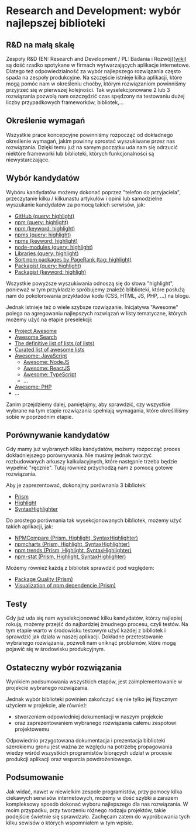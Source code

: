 # Research and Development: wybór najlepszej biblioteki

## R&D na małą skalę

Zespoły R&D (EN: Research and Development / PL: Badania i Rozwój)([wiki][639ccd1d-ab98-4202-9f89-447b73bd16ed]) są dość rzadko spotykane w firmach wytwarzających aplikacje internetowe. Dlatego też odpowiedzialność za wybór najlepszego rozwiązania często spada na zespoły produkcyjne. Na szczęście istnieje kilka aplikacji, które mogą pomóc nam w określeniu choćby, którym rozwiązaniom powinniśmy przyjrzeć się w pierwszej kolejności. Tak wyselekcjonowane 2 lub 3 rozwiązania pozwolą nam oszczędzić czas spędzony na testowaniu dużej liczby przypadkowych frameworków, bibliotek,...

## Określenie wymagań

Wszystkie prace koncepcyjne powinniśmy rozpocząć od dokładnego określenie wymagań, jakim powinny sprostać wyszukiwane przez nas rozwiązania. Dzięki temu już na samym początku uda nam się odrzucić niektóre frameworki lub biblioteki, których funkcjonalności są niewystarczające.

## Wybór kandydatów

Wybóru kandydatów możemy dokonać poprzez "telefon do przyjaciela", przeczytanie kilku / kilkunastu artykułów i opinii lub samodzielne wyszukanie kandydatów za pomocą takich serwisów, jak:
- [GitHub (query: highlight)][3c99219c-835c-405f-92d3-a2a014bb14b2]
- [npm (query: highlight)][fb751236-e9d3-4df5-865e-2ca286d01dbe]
- [npm (keyword: highlight)][a0955ee4-29ef-407e-a0ba-cc87861a49a3]
- [npms (query: highlight)][404f2dec-63dc-4488-aa1d-73a1b9d45476]
- [npms (keyword: highlight)][6a00137e-8c63-4800-9c68-63f9bb9e0c48]
- [node-modules (query: highlight)][e9253380-2dd7-4b4c-b3a9-3c9887ef7583]
- [Libraries (query: highlight)][890ead08-0bd4-4136-ac54-ab2ee49a590d]
- [Sort npm packages by PageRank (tag: highlight)][a0ab7c99-b1b4-4e65-977a-f90656281f56]
- [Packagist (query: highlight)][3fbb0bb6-b508-497f-b523-c556b08a8d3f]
- [Packagist (keyword: highligh)][eff199ec-4ccd-4c34-b45d-025464597669]

Wszystkie powyższe wyszukiwania odnoszą się do słowa "highlight", ponieważ w tym przykładzie spróbujemy znaleźć bliblioteki, które posłużą nam do pokolorowania przykładów kodu (CSS, HTML, JS, PHP, ...) na blogu.

Jednak istnieje też o wiele szybsze rozwiązanie. Inicjatywa "Awesome" polega na agregowaniu najlepszych rozwiązań w listy tematyczne, których możemy użyć na etapie preselekcji:
- [Project Awesome][9251af92-6ccd-4b3c-bdcd-be925a8990d6]
- [Awesome Search][fe97321a-3682-491c-9235-3cdec3b252c2]
- [The definitive list of lists (of lists)][c6a65b1b-3229-4fb3-b6e5-26ca65c53101]
- [Curated list of awesome lists][350b66d5-96a6-4d60-a753-803d2f6691fe]
- [Awesome: JavaScript][eca5b28e-0f0d-414f-be3a-629bd9cd5144]
    + [Awesome: NodeJS][a245337a-1f4c-4e8f-8f4f-d09cca4592cd]
    + [Awesome: ReactJS][6c1e553a-405f-4aa5-94cf-40a964712c70]
    + [Awesome: TypeScript][bdffe944-e510-499e-96d1-5e0fcb7f939c]
    + ...
- [Awesome: PHP][2749060d-1379-431e-b3ab-171cd774e3c3]
- ...

Zanim przejdziemy dalej, pamiętajmy, aby sprawdzić, czy wszystkie wybrane na tym etapie rozwiązania spełniają wymagania, które określiliśmy sobie w poprzednim etapie.

## Porównywanie kandydatów

Gdy mamy już wybranych kilku kandydatów, możemy rozpocząć proces dokładniejszego porównywania. Nie musimy jednak tworzyć rozbudowanych arkuszy kalkulacyjnych, które następnie trzeba będzie wypełnić "ręcznie". Tutaj również przychodzą nam z pomocą gotowe rozwiązania.

Aby je zaprezentować, dokonajmy porównania 3 bibliotek:
- [Prism][cb78918d-bc3d-4f56-87ae-82ab260b6f1e]
- [Highlight][aabae630-14ef-45ad-b785-0faaa5119fb5]
- [SyntaxHighlighter][063f35b7-1d85-491d-9260-0170aec507b7]

Do prostego porównania tak wysekcjonowanych bibliotek, możemy użyć takich aplikacji, jak:
- [NPMCompare (Prism, Highlight, SyntaxHighlighter)][63756290-3023-4e60-b648-527a827d8f38]
- [npmcharts (Prism, Highlight, SyntaxHighlighter)][f65d11ef-3952-496b-a917-db7dbd88f751]
- [npm trends (Prism, Highlight, SyntaxHighlighter)][4c6a02e9-2999-440b-8544-49bbd306ca44]
- [npm-stat (Prism, Highlight, SyntaxHighlighter)][b4c7c6ba-30cd-408d-9af7-349bdd6e60fa]

Możemy również każdą z bibliotek sprawdzić pod względem:
- [Package Quality (Prism)][14377105-bfdd-4c0e-80aa-231e4280416d]
- [Visualization of npm dependencie (Prism)][fb7f1d36-8a60-44f8-83cd-53e525533ead]

## Testy

Gdy już uda się nam wyselekcjonować kilku kandydatów, którzy najlepiej rokują, możemy przejść do najbardziej żmudnego procesu, czyli testów. Na tym etapie warto w środowisku testowym użyć każdej z bibliotek i sprawdzić jak działa w naszej aplikacji. Dokładne przetestowanie wybranego rozwiązania, pozwoli nam uniknąć problemów, które mogą pojawić się w środowisku produkcyjnym.

## Ostateczny wybór rozwiązania

Wynikiem podsumowania wszystkich etapów, jest zaimplementowanie w projekcie wybranego rozwiązania.

Jednak wybór biblioteki powinien zakończyć się nie tylko jej fizycznym użyciem w projekcie, ale również:
- stworzeniem odpowiedniej dokumentacji w naszym projekcie
- oraz zaprezentowaniem wybranego rozwiązania całemu zespołowi projektowemu

Odpowiednio przygotowana dokumentacja i prezentacja biblioteki szerokiemu gronu jest ważna ze względu na potrzebę propagowania wiedzy wśród wszystkich programistów biorących udział w procesie produkcji aplikacji oraz wsparcia powdrożeniowego.

## Podsumowanie

Jak widać, nawet w niewielkim zespole programistów, przy pomocy kilka ciekawych serwisów internetowych, możemy w dość szybki a zarazem kompleksowy sposób dokonać wyboru najlepszego dla nas rozwiązania. W moim przypadku, przy tworzeniu różnego rodzaju projektów, takie podejście świetnie się sprawdzało. Zachęcam zatem do wypróbowania tych kilku sewisów o których wspomniałem w tym wpisie.

<!-- Linki -->

[639ccd1d-ab98-4202-9f89-447b73bd16ed]: https://pl.wikipedia.org/wiki/Prace_badawczo-rozwojowe 'Prace badawczo-rozwojowe'

[3c99219c-835c-405f-92d3-a2a014bb14b2]: https://github.com/search?o=desc&q=highlight&s=stars 'GitHub (query: highlight)'
[fb751236-e9d3-4df5-865e-2ca286d01dbe]: https://www.npmjs.com/search?q=highlight&ranking=popularity 'npm (query: highlight)'
[a0955ee4-29ef-407e-a0ba-cc87861a49a3]: https://www.npmjs.com/search?q=keywords:highlight&ranking=popularity 'npm (keyword: highlight)'
[404f2dec-63dc-4488-aa1d-73a1b9d45476]: https://npms.io/search?q=highlight 'npms (query: highlight)'
[6a00137e-8c63-4800-9c68-63f9bb9e0c48]: https://npms.io/search?q=keywords%3Ahighlight 'npms (keyword: highlight)'
[e9253380-2dd7-4b4c-b3a9-3c9887ef7583]: http://node-modules.com/search?q=highlight 'node-modules (query: highlight)'
[890ead08-0bd4-4136-ac54-ab2ee49a590d]: https://libraries.io/search?q=highlight&sort=rank 'Libraries (query: highlight)'
[a0ab7c99-b1b4-4e65-977a-f90656281f56]: https://anvaka.github.io/npmrank/online/#tag=highlight 'Sort npm packages by PageRank (tag: highlight)'
[3fbb0bb6-b508-497f-b523-c556b08a8d3f]: https://packagist.org/?q=highlight 'Packagist (query: highlight)'
[eff199ec-4ccd-4c34-b45d-025464597669]: https://packagist.org/?q=&dFR[tags][0]=highlight 'Packagist (keyword: highligh)'

[9251af92-6ccd-4b3c-bdcd-be925a8990d6]: https://project-awesome.org 'Project Awesome'
[fe97321a-3682-491c-9235-3cdec3b252c2]: https://awesomelists.top 'Awesome Search'
[c6a65b1b-3229-4fb3-b6e5-26ca65c53101]: https://github.com/jnv/lists 'The definitive list of lists (of lists)'
[350b66d5-96a6-4d60-a753-803d2f6691fe]: https://github.com/sindresorhus/awesome 'Curated list of awesome lists'
[eca5b28e-0f0d-414f-be3a-629bd9cd5144]: https://github.com/sorrycc/awesome-javascript 'Awesome: JavaScript'
[a245337a-1f4c-4e8f-8f4f-d09cca4592cd]: https://github.com/sindresorhus/awesome-nodejs 'Awesome: NodeJS'
[6c1e553a-405f-4aa5-94cf-40a964712c70]: https://github.com/enaqx/awesome-react 'Awesome: ReactJS'
[bdffe944-e510-499e-96d1-5e0fcb7f939c]: https://github.com/dzharii/awesome-typescript 'Awesome: TypeScript'
[2749060d-1379-431e-b3ab-171cd774e3c3]: https://github.com/ziadoz/awesome-php 'Awesome: PHP'

[cb78918d-bc3d-4f56-87ae-82ab260b6f1e]: http://prismjs.com 'Prism'
[aabae630-14ef-45ad-b785-0faaa5119fb5]: https://highlightjs.org 'Highlight'
[063f35b7-1d85-491d-9260-0170aec507b7]: https://github.com/syntaxhighlighter/syntaxhighlighter 'SyntaxHighlighter'

[63756290-3023-4e60-b648-527a827d8f38]: https://npmcompare.com/compare/prismjs,highlight.js,syntaxhighlighter 'NPMCompare (Prism, Highlight, SyntaxHighlighter)'
[f65d11ef-3952-496b-a917-db7dbd88f751]: http://npmcharts.com/compare/prismjs,highlight.js,syntaxhighlighter 'npmcharts (Prism, Highlight, SyntaxHighlighter)'
[4c6a02e9-2999-440b-8544-49bbd306ca44]: http://www.npmtrends.com/prismjs-vs-highlight.js-vs-syntaxhighlighter 'npm trends (Prism, Highlight, SyntaxHighlighter)'
[b4c7c6ba-30cd-408d-9af7-349bdd6e60fa]: https://npm-stat.com/charts.html?package=prismjs&package=highlight.js&package=syntaxhighlighter 'npm-stat (Prism, Highlight, SyntaxHighlighter)'

[14377105-bfdd-4c0e-80aa-231e4280416d]: http://packagequality.com/#?package=prismjs 'Package Quality (Prism)'
[fb7f1d36-8a60-44f8-83cd-53e525533ead]: http://npm.anvaka.com/#/view/2d/prismjs 'Visualization of npm dependencie (Prism)'